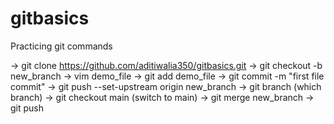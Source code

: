 # gitbasics
Practicing git commands


-> git clone https://github.com/aditiwalia350/gitbasics.git
-> git checkout -b new_branch
-> vim demo_file
-> git add demo_file
-> git commit -m "first file commit"
-> git push --set-upstream origin new_branch
-> git branch
   (which branch)
-> git checkout main
    (switch to main)
-> git merge new_branch
-> git push
